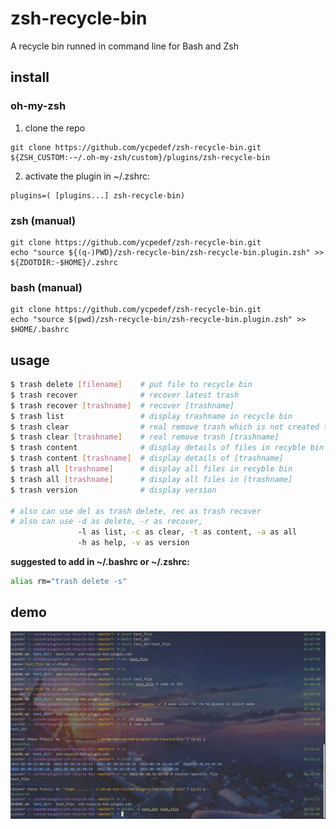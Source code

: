 # zsh-recycle-bin

A recycle bin runned in command line for Bash and Zsh

## install

### oh-my-zsh

1. clone the repo
```
git clone https://github.com/ycpedef/zsh-recycle-bin.git ${ZSH_CUSTOM:-~/.oh-my-zsh/custom}/plugins/zsh-recycle-bin
```

2. activate the plugin in ~/.zshrc:

```
plugins=( [plugins...] zsh-recycle-bin)
```

### zsh (manual)
```
git clone https://github.com/ycpedef/zsh-recycle-bin.git
echo "source ${(q-)PWD}/zsh-recycle-bin/zsh-recycle-bin.plugin.zsh" >> ${ZDOTDIR:-$HOME}/.zshrc
```

### bash (manual)
```
git clone https://github.com/ycpedef/zsh-recycle-bin.git
echo "source $(pwd)/zsh-recycle-bin/zsh-recycle-bin.plugin.zsh" >> $HOME/.bashrc
```

## usage

```bash
$ trash delete [filename]    # put file to recycle bin         
$ trash recover              # recover latest trash        
$ trash recover [trashname]  # recover [trashname]        
$ trash list                 # display trashname in recycle bin
$ trash clear                # real remove trash which is not created today
$ trash clear [trashname]    # real remove trash [trashname]
$ trash content              # display details of files in recyble bin
$ trash content [trashname]  # display details of [trashname] 
$ trash all [trashname]      # display all files in recyble bin
$ trash all [trashname]      # display all files in [trashname] 
$ trash version              # display version

# also can use del as trash delete, rec as trash recover
# also can use -d as delete, -r as recover,
               -l as list, -c as clear, -t as content, -a as all
               -h as help, -v as version
```

**suggested to add in ~/.bashrc or ~/.zshrc:**

```bash
alias rm="trash delete -s"
```

## demo

![demo.jpg](demo.jpg)
